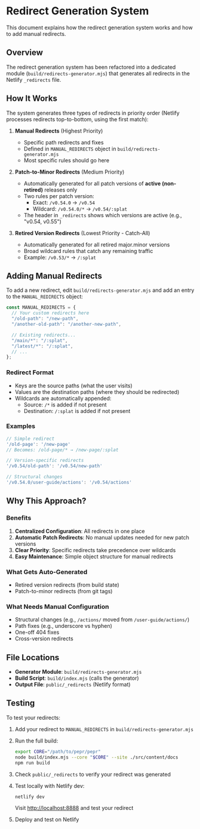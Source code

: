 # Redirect Generation System

This document explains how the redirect generation system works and how to add manual redirects.

## Overview

The redirect generation system has been refactored into a dedicated module (`build/redirects-generator.mjs`) that generates all redirects in the Netlify `_redirects` file.

## How It Works

The system generates three types of redirects in priority order (Netlify processes redirects top-to-bottom, using the first match):

1. **Manual Redirects** (Highest Priority)
   - Specific path redirects and fixes
   - Defined in `MANUAL_REDIRECTS` object in `build/redirects-generator.mjs`
   - Most specific rules should go here

2. **Patch-to-Minor Redirects** (Medium Priority)
   - Automatically generated for all patch versions of **active (non-retired)** releases only
   - Two rules per patch version:
     - Exact: `/v0.54.0` → `/v0.54`
     - Wildcard: `/v0.54.0/*` → `/v0.54/:splat`
   - The header in `_redirects` shows which versions are active (e.g., "v0.54, v0.55")

3. **Retired Version Redirects** (Lowest Priority - Catch-All)
   - Automatically generated for all retired major.minor versions
   - Broad wildcard rules that catch any remaining traffic
   - Example: `/v0.53/*` → `/:splat`

## Adding Manual Redirects

To add a new redirect, edit `build/redirects-generator.mjs` and add an entry to the `MANUAL_REDIRECTS` object:

```javascript
const MANUAL_REDIRECTS = {
  // Your custom redirects here
  "/old-path": "/new-path",
  "/another-old-path": "/another-new-path",

  // Existing redirects...
  "/main/*": "/:splat",
  "/latest/*": "/:splat",
  // ...
};
```

### Redirect Format

- Keys are the source paths (what the user visits)
- Values are the destination paths (where they should be redirected)
- Wildcards are automatically appended:
  - Source: `/*` is added if not present
  - Destination: `/:splat` is added if not present

### Examples

```javascript
// Simple redirect
'/old-page': '/new-page'
// Becomes: /old-page/* → /new-page/:splat

// Version-specific redirects
'/v0.54/old-path': '/v0.54/new-path'

// Structural changes
'/v0.54.0/user-guide/actions': '/v0.54/actions'
```

## Why This Approach?

### Benefits

1. **Centralized Configuration**: All redirects in one place
2. **Automatic Patch Redirects**: No manual updates needed for new patch versions
3. **Clear Priority**: Specific redirects take precedence over wildcards
4. **Easy Maintenance**: Simple object structure for manual redirects

### What Gets Auto-Generated

- Retired version redirects (from build state)
- Patch-to-minor redirects (from git tags)

### What Needs Manual Configuration

- Structural changes (e.g., `/actions/` moved from `/user-guide/actions/`)
- Path fixes (e.g., underscore vs hyphen)
- One-off 404 fixes
- Cross-version redirects

## File Locations

- **Generator Module**: `build/redirects-generator.mjs`
- **Build Script**: `build/index.mjs` (calls the generator)
- **Output File**: `public/_redirects` (Netlify format)

## Testing

To test your redirects:

1. Add your redirect to `MANUAL_REDIRECTS` in `build/redirects-generator.mjs`
2. Run the full build:

   ```bash
   export CORE="/path/to/pepr/pepr"
   node build/index.mjs --core "$CORE" --site ./src/content/docs
   npm run build
   ```

3. Check `public/_redirects` to verify your redirect was generated
4. Test locally with Netlify dev:

   ```bash
   netlify dev
   ```

   Visit <http://localhost:8888> and test your redirect

5. Deploy and test on Netlify
